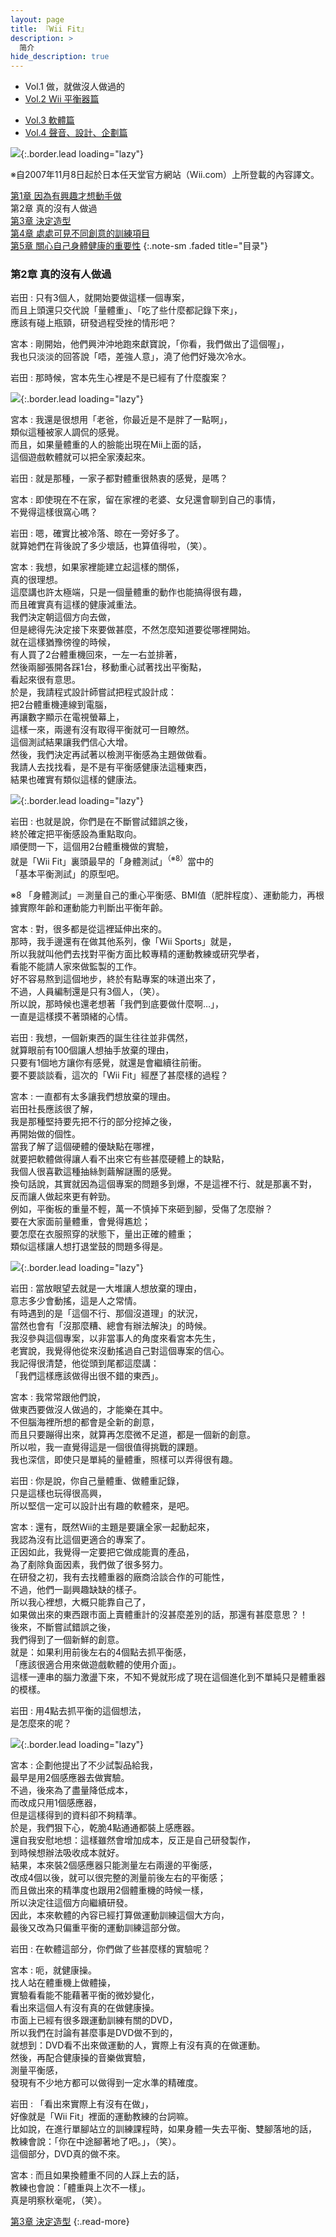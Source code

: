 ```yaml
---
layout: page
title: 『Wii Fit』 
description: >
  简介
hide_description: true
---
```


<nav class="pagination heading clearfix" role="navigation">
  <ul>
    <li class="pagination-item">
      <a style="background-color:rgba(225,224,224,0.3);">
        Vol.1 做，就做沒人做過的
      </a>
    </li>
    <li class="pagination-item">
      <a href="../../vol2/1/">
        Vol.2 Wii 平衡器篇
      </a>
    </li>
  </ul>
  <ul>
    <li class="pagination-item">
      <a href="../../vol3/1/">
        Vol.3 軟體篇
      </a>
    </li>
    <li class="pagination-item">
      <a href="../../vol4/1/">
        Vol.4 聲音、設計、企劃篇
      </a>
    </li>
  </ul>
</nav>

![](/interviews/cht-tw/wii/wiifit/vol1/img/wiifit_crv_vol1_11.jpg){:.border.lead loading="lazy"}

※自2007年11月8日起於日本任天堂官方網站（Wii.com）上所登載的內容譯文。

[第1章 因為有興趣才想動手做](1.md)<br>
第2章 真的沒有人做過<br>
[第3章 決定造型](3.md)<br>
[第4章 處處可見不同創意的訓練項目](4.md)<br>
[第5章 關心自己身體健康的重要性](5.md)
{:.note-sm .faded title="目录"}

### 第2章 真的沒有人做過

岩田
: 只有3個人，就開始要做這樣一個專案，<br>而且上頭還只交代說「量體重」、「吃了些什麼都記錄下來」，<br>應該有碰上瓶頸，研發過程受挫的情形吧？

宮本
: 剛開始，他們興沖沖地跑來獻寶說，「你看，我們做出了這個喔」，<br>我也只淡淡的回答說「唔，差強人意」，澆了他們好幾次冷水。

岩田
: 那時候，宮本先生心裡是不是已經有了什麼腹案？


![](/interviews/cht-tw/wii/wiifit/vol1/img/wiifit_vol1_03.jpg){:.border.lead loading="lazy"}

宮本
: 我還是很想用「老爸，你最近是不是胖了一點啊」，<br>類似這種被家人調侃的感覺。<br>而且，如果量體重的人的臉能出現在Mii上面的話，<br>這個遊戲軟體就可以把全家湊起來。

岩田
: 就是那種，一家子都對體重很熱衷的感覺，是嗎？

宮本
: 即使現在不在家，留在家裡的老婆、女兒還會聊到自己的事情，<br>不覺得這樣很窩心嗎？

岩田
: 嗯，確實比被冷落、晾在一旁好多了。<br>就算她們在背後說了多少壞話，也算值得啦，（笑）。

宮本
: 我想，如果家裡能建立起這樣的關係，<br>真的很理想。<br>這麼講也許太極端，只是一個量體重的動作也能搞得很有趣，<br>而且確實真有這樣的健康減重法。<br>我們決定朝這個方向去做，<br>但是總得先決定接下來要做甚麼，不然怎麼知道要從哪裡開始。<br>就在這樣猶豫徬徨的時候，<br>有人買了2台體重機回來，一左一右並排著，<br>然後兩腳張開各踩1台，移動重心試著找出平衡點，<br>看起來很有意思。<br>於是，我請程式設計師嘗試把程式設計成：<br>把2台體重機連線到電腦，<br>再讓數字顯示在電視螢幕上，<br>這樣一來，兩邊有沒有取得平衡就可一目瞭然。<br>這個測試結果讓我們信心大增。<br>然後，我們決定再試著以檢測平衡感為主題做做看。<br>我請人去找找看，是不是有平衡感健康法這種東西，<br>結果也確實有類似這樣的健康法。


![](/interviews/cht-tw/wii/wiifit/vol1/img/wiifit_vol1_04.jpg){:.border.lead loading="lazy"}



岩田
: 也就是說，你們是在不斷嘗試錯誤之後，<br>終於確定把平衡感設為重點取向。<br>順便問一下，這個用2台體重機做的實驗，<br>就是「Wii Fit」裏頭最早的「身體測試」<sup>（※8）</sup>當中的<br>「基本平衡測試」的原型吧。



<td height="20" valign="top">※8
「身體測試」＝測量自己的重心平衡感、BMI值（肥胖程度）、運動能力，再根據實際年齡和運動能力判斷出平衡年齡。 

宮本
: 對，很多都是從這裡延伸出來的。<br>那時，我手邊還有在做其他系列，像「Wii Sports」就是，<br>所以我就叫他們去找對平衡方面比較專精的運動教練或研究學者，<br>看能不能請人家來做監製的工作。<br>好不容易熬到這個地步，終於有點專案的味道出來了，<br>不過，人員編制還是只有3個人，（笑）。<br>所以說，那時候也還老想著「我們到底要做什麼啊…」，<br>一直是這樣摸不著頭緒的心情。

岩田
: 我想，一個新東西的誕生往往並非偶然，<br>就算眼前有100個讓人想抽手放棄的理由，<br>只要有1個地方讓你有感覺，就還是會繼續往前衝。<br>要不要談談看，這次的「Wii Fit」經歷了甚麼樣的過程？

宮本
: 一直都有太多讓我們想放棄的理由。<br>岩田社長應該很了解，<br>我是那種堅持要先把不行的部分挖掉之後，<br>再開始做的個性。<br>當我了解了這個硬體的優缺點在哪裡，<br>就要把軟體做得讓人看不出來它有些甚麼硬體上的缺點，<br>我個人很喜歡這種抽絲剝繭解謎團的感覺。<br>換句話說，其實就因為這個專案的問題多到爆，不是這裡不行、就是那裏不對，<br>反而讓人做起來更有幹勁。<br>例如，平衡板的重量不輕，萬一不慎掉下來砸到腳，受傷了怎麼辦？<br>要在大家面前量體重，會覺得尷尬；<br>要怎麼在衣服照穿的狀態下，量出正確的體重；<br>類似這樣讓人想打退堂鼓的問題多得是。


![](/interviews/cht-tw/wii/wiifit/vol1/img/wiifit_vol1_05.jpg){:.border.lead loading="lazy"}

岩田
: 當放眼望去就是一大堆讓人想放棄的理由，<br>意志多少會動搖，這是人之常情。<br>有時遇到的是「這個不行、那個沒道理」的狀況，<br>當然也會有「沒那麼糟、總會有辦法解決」的時候。<br>我沒參與這個專案，以非當事人的角度來看宮本先生，<br>老實說，我覺得他從來沒動搖過自己對這個專案的信心。<br>我記得很清楚，他從頭到尾都這麼講：<br>「我們這樣應該做得出很不錯的東西」。

宮本
: 我常常跟他們說，<br>做東西要做沒人做過的，才能樂在其中。<br>不但腦海裡所想的都會是全新的創意，<br>而且只要蹦得出來，就算再怎麼微不足道，都是一個新的創意。<br>所以啦，我一直覺得這是一個很值得挑戰的課題。<br>我也深信，即使只是單純的量體重，照樣可以弄得很有趣。

岩田
: 你是說，你自己量體重、做體重記錄，<br>只是這樣也玩得很高興，<br>所以堅信一定可以設計出有趣的軟體來，是吧。

宮本
: 還有，既然Wii的主題是要讓全家一起動起來，<br>我認為沒有比這個更適合的專案了。<br>正因如此，我覺得一定要把它做成能賣的產品，<br>為了剷除負面因素，我們做了很多努力。<br>在研發之初，我有去找體重器的廠商洽談合作的可能性，<br>不過，他們一副興趣缺缺的樣子。<br>所以我心裡想，大概只能靠自己了，<br>如果做出來的東西跟市面上賣體重計的沒甚麼差別的話，那還有甚麼意思？！<br>後來，不斷嘗試錯誤之後，<br>我們得到了一個新鮮的創意。<br>就是：如果利用前後左右的4個點去抓平衡感，<br>「應該很適合用來做遊戲軟體的使用介面」。<br>這樣一連串的腦力激盪下來，不知不覺就形成了現在這個進化到不單純只是體重器的模樣。

岩田
: 用4點去抓平衡的這個想法，<br>是怎麼來的呢？


![](/interviews/cht-tw/wii/wiifit/vol1/img/wiifit_vol1_06.jpg){:.border.lead loading="lazy"}

宮本
: 企劃他提出了不少試製品給我，<br>最早是用2個感應器去做實驗。<br>不過，後來為了盡量降低成本，<br>而改成只用1個感應器，<br>但是這樣得到的資料卻不夠精準。<br>於是，我們狠下心，乾脆4點通通都裝上感應器。<br>還自我安慰地想：這樣雖然會增加成本，反正是自己研發製作，<br>到時候想辦法吸收成本就好。<br>結果，本來裝2個感應器只能測量左右兩邊的平衡感，<br>改成4個以後，就可以很完整的測量前後左右的平衡感；<br>而且做出來的精準度也跟用2個體重機的時候一樣，<br>所以決定往這個方向繼續研發。<br>因此，本來軟體的內容已經打算做運動訓練這個大方向，<br>最後又改為只偏重平衡的運動訓練這部分做。

岩田
: 在軟體這部分，你們做了些甚麼樣的實驗呢？

宮本
: 呃，就健康操。<br>找人站在體重機上做體操，<br>實驗看看能不能藉著平衡的微妙變化，<br>看出來這個人有沒有真的在做健康操。<br>市面上已經有很多跟運動訓練有關的DVD，<br>所以我們在討論有甚麼事是DVD做不到的，<br>就想到：DVD看不出來做運動的人，實際上有沒有真的在做運動。<br>然後，再配合健康操的音樂做實驗，<br>測量平衡感，<br>發現有不少地方都可以做得到一定水準的精確度。



岩田
: 「看出來實際上有沒有在做」，<br>好像就是「Wii Fit」裡面的運動教練的台詞嘛。<br>比如說，在進行單腳站立的訓練課程時，如果身體一失去平衡、雙腳落地的話，<br>教練會說：「你在中途腳著地了吧。」，（笑）。<br>這個部分，DVD真的做不來。

宮本
: 而且如果換體重不同的人踩上去的話，<br>教練也會說：「體重與上次不一樣」。<br>真是明察秋毫呢，（笑）。




[第3章 決定造型](3.md)
{:.read-more}



